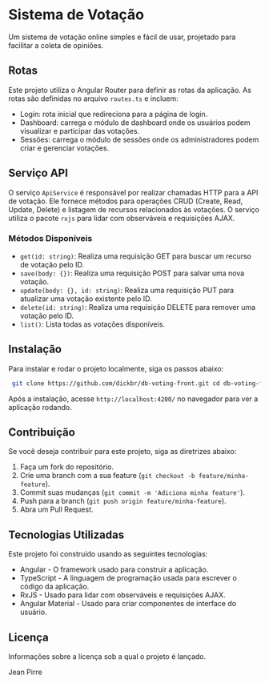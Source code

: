 # Sistema de Votação

Um sistema de votação online simples e fácil de usar, projetado para facilitar a coleta de opiniões.

## Rotas

Este projeto utiliza o Angular Router para definir as rotas da aplicação. As rotas são definidas no arquivo `routes.ts` e incluem:

- Login: rota inicial que redireciona para a página de login.
- Dashboard: carrega o módulo de dashboard onde os usuários podem visualizar e participar das votações.
- Sessões: carrega o módulo de sessões onde os administradores podem criar e gerenciar votações.

## Serviço API

O serviço `ApiService` é responsável por realizar chamadas HTTP para a API de votação. Ele fornece métodos para operações CRUD (Create, Read, Update, Delete) e listagem de recursos relacionados às votações. O serviço utiliza o pacote `rxjs` para lidar com observáveis e requisições AJAX.

### Métodos Disponíveis

- `get(id: string)`: Realiza uma requisição GET para buscar um recurso de votação pelo ID.
- `save(body: {})`: Realiza uma requisição POST para salvar uma nova votação.
- `update(body: {}, id: string)`: Realiza uma requisição PUT para atualizar uma votação existente pelo ID.
- `delete(id: string)`: Realiza uma requisição DELETE para remover uma votação pelo ID.
- `list()`: Lista todas as votações disponíveis.

## Instalação

Para instalar e rodar o projeto localmente, siga os passos abaixo:

```bash
 git clone https://github.com/dickbr/db-voting-front.git cd db-voting-front npm install ng serve
 ```
Após a instalação, acesse `http://localhost:4200/` no navegador para ver a aplicação rodando.


## Contribuição

Se você deseja contribuir para este projeto, siga as diretrizes abaixo:

1. Faça um fork do repositório.
2. Crie uma branch com a sua feature (`git checkout -b feature/minha-feature`).
3. Commit suas mudanças (`git commit -m 'Adiciona minha feature'`).
4. Push para a branch (`git push origin feature/minha-feature`).
5. Abra um Pull Request.


## Tecnologias Utilizadas

Este projeto foi construído usando as seguintes tecnologias:

- Angular - O framework usado para construir a aplicação.
- TypeScript - A linguagem de programação usada para escrever o código da aplicação.
- RxJS - Usado para lidar com observáveis e requisições AJAX.
- Angular Material - Usado para criar componentes de interface do usuário.


## Licença

Informações sobre a licença sob a qual o projeto é lançado.


Jean Pirre 

